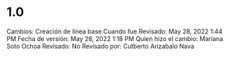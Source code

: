 # 1.0

Cambios: Creación de línea base
Cuando fue Revisado: May 28, 2022 1:44 PM
Fecha de  versión: May 28, 2022 1:18 PM
Quien hizo el cambio: Mariana Soto Ochoa
Revisado: No
Revisado por: Cutberto Arizabalo Nava